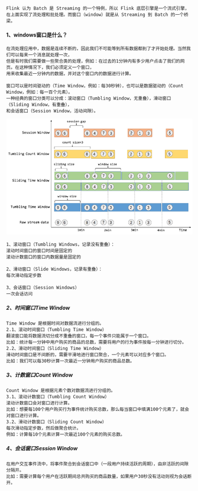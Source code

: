 
    Flink 认为 Batch 是 Streaming 的一个特例，所以 Flink 底层引擎是一个流式引擎，
    在上面实现了流处理和批处理。而窗口（window）就是从 Streaming 到 Batch 的一个桥梁。
   
#### 1、windows窗口是什么？
    在流处理应用中，数据是连续不断的，因此我们不可能等到所有数据都到了才开始处理。当然我们可以每来一个消息就处理一次，
    但是有时我们需要做一些聚合类的处理，例如：在过去的1分钟内有多少用户点击了我们的网页。在这种情况下，我们必须定义一个窗口，
    用来收集最近一分钟内的数据，并对这个窗口内的数据进行计算。
    
    窗口可以是时间驱动的（Time Window，例如：每30秒钟），也可以是数据驱动的（Count Window，例如：每一百个元素）。
    一种经典的窗口分类可以分成：滚动窗口（Tumbling Window，无重叠），滑动窗口（Sliding Window，有重叠），
    和会话窗口（Session Window，活动间隙）。

![Flink窗口](images/flink_windows.png) 
 
    1、滚动窗口（Tumbling Windows，记录没有重叠）：
    滚动时间窗口的窗口时间是固定的
    滚动计数窗口的窗口内数据量是固定的
    
    2、滑动窗口（Slide Windows，记录有重叠）：
    每次滑动指定步数
    
    3、会话窗口（Session Windows）
    一次会话访问 
 
##### 2、时间窗口Time Window
    Time Window 是根据时间对数据流进行分组的。
    2.1、滚动时间窗口（Tumbling Time Window）
    翻滚窗口能将数据流切分成不重叠的窗口，每一个事件只能属于一个窗口。
    比如：统计每一分钟中用户购买的商品的总数，需要将用户的行为事件按每一分钟进行切分。
    2.2、滑动时间窗口（Sliding Time Window）
    滑动时间窗口是不间断的，需要平滑地进行窗口聚合，一个元素可以对应多个窗口。
    比如：我们可以每30秒计算一次最近一分钟用户购买的商品总数。
    
##### 3、计数窗口Count Window
    Count Window 是根据元素个数对数据流进行分组的。
    3.1、滚动计数窗口（Tumbling Count Window）
    滚动计数窗口会对窗口进行计算。
    比如：想要每100个用户购买行为事件统计购买总数，那么每当窗口中填满100个元素了，就会对窗口进行计算。
    3.2、滑动计数窗口（Sliding Count Window）
    每次滑动指定步数，然后做聚合统计。
    例如：计算每10个元素计算一次最近100个元素的购买总数。
    
##### 4、会话窗口Session Window
    在用户交互事件流中，将事件聚合到会话窗口中（一段用户持续活跃的周期），由非活跃的间隙分隔开。
    比如：需要计算每个用户在活跃期间总共购买的商品数量，如果用户30秒没有活动则视为会话断开。


